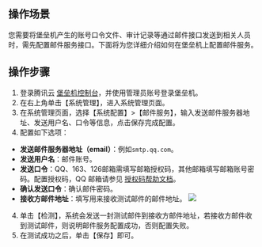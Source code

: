 ## 操作场景
您需要将堡垒机产生的账号口令文件、审计记录等通过邮件接口发送到相关人员时，需先配置邮件服务接口。下面将为您详细介绍如何在堡垒机上配置邮件服务。


## 操作步骤

1. 登录腾讯云 [堡垒机控制台](https://console.cloud.tencent.com/dsgc/bh)，并使用管理员账号登录堡垒机。
2. 在右上角单击【系统管理】，进入系统管理页面。
3. 在系统管理页面，选择【系统配置】>【邮件服务】，输入发送邮件服务器地址、发送用户名、口令等信息，点击保存完成配置。
3. 配置如下选项：
 - **发送邮件服务器地址（email）**：例如`smtp.qq.com`。
 - **发送用户名**：邮件账号。
 - **发送口令**：QQ、163、126邮箱需填写邮箱授权码，其他邮箱填写邮箱账号密码。配置授权码，QQ 邮箱请参见 [授权码帮助文档](https://service.mail.qq.com/cgi-bin/help?id=28&no=1001256&subtype=1)。
 - **确认发送口令**：确认邮件密码。
 - **接收方邮件地址**：填写用来接收测试邮件的邮件地址。
![](https://main.qcloudimg.com/raw/63671642270b0a352948c1a46aababa9.png)
4. 单击【检测】，系统会发送一封测试邮件到接收方邮件地址，若接收方邮件收到测试邮件，则说明邮件服务配置成功，否则配置失败。
5. 在测试成功之后，单击【保存】即可。




